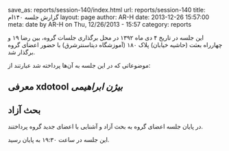 save_as: reports/session-140/index.html
url: reports/session-140
title: گزارش جلسه ۱۴۰ام
layout: page
author: AR-H
date: 2013-12-26 15:57:00
meta: date by AR-H on Thu, 12/26/2013 - 15:57
category: reports

این جلسه در تاریخ ۴ دی ماه ۱۳۹۲ در محل برگذاری جلسات گروه، بین رضا ۱۹ و
چهارراه بعثت (حاشیه خیابان) پلاک ۱۸۰ (آموزشگاه دیتاسنترشرق) با حضور اعضای گروه
برگذار شد.


<!--more-->



موضوعاتی که در این جلسه به آن‌ها پرداخته شد عبارتند از:

## معرفی xdotool *بیژن ابراهیمی*
## بحث آزاد
در پایان جلسه اعضای گروه به بحث آزاد و آشنایی با اعضای جدید گروه پرداختند.

این جلسه در ساعت ۱۹:۳۰ به پایان رسید.
